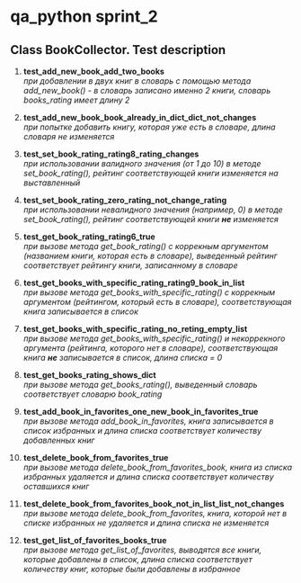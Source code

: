 # qa_python sprint_2
## Сlass BookCollector. Test description

1. **test_add_new_book_add_two_books** </br>
*при добавлении в двух книг в словарь с помощью метода add_new_book() - 
в словарь записано именно 2 книги, словарь books_rating имеет длину 2*


2. **test_add_new_book_book_already_in_dict_dict_not_changes** </br>
*при попытке добавить книгу, которая уже есть в словаре, 
длина словаря не изменяется*


3. **test_set_book_rating_rating8_rating_changes** </br>
*при использовании валидного значения (от 1 до 10) в методе set_book_rating(),
рейтинг соответствующей книги изменяется на выставленный*


4. **test_set_book_rating_zero_rating_not_change_rating** </br>
*при использовании невалидного значения (например, 0) в методе set_book_rating(),
рейтинг соответствующей книги **не** изменяется*


5. **test_get_book_rating_rating6_true** </br>
*при вызове метода get_book_rating() с коррекным аргументом (названием книги, 
которая есть в словаре), выведенный рейтинг соответствует рейтингу книги, 
записанному в словаре*


6. **test_get_books_with_specific_rating_rating9_book_in_list** </br>
*при вызове метода get_books_with_specific_rating() с коррекным аргументом
(рейтингом, который есть в словаре), соответствующая книга записывается в список*


7. **test_get_books_with_specific_rating_no_reting_empty_list** </br>
*при вызове метода get_books_with_specific_rating() и некоррекного аргумента
(рейтинга, которого нет в словаре), 
соответствующая книга **не** записывается в список, длина списка = 0*


8. **test_get_books_rating_shows_dict** </br>
*при вызове метода get_books_rating(), выведенный словарь соответствует 
словарю book_rating*


9. **test_add_book_in_favorites_one_new_book_in_favorites_true** </br>
*при вызове метода add_book_in_favorites, книга
записывается в список избранных и длина списка соответствует 
количеству добавленных книг*


10. **test_delete_book_from_favorites_true** </br>
*при вызове метода delete_book_from_favorites_book, книга
из списка избранных удаляется и длина списка соответствует 
количеству оставшихся книг*

    
11. **test_delete_book_from_favorites_book_not_in_list_list_not_changes** </br>
*при вызове метода delete_book_from_favorites, книга, которой нет
в списке избранных не удаляется и длина списка не изменяется*

12. **test_get_list_of_favorites_books_true** </br>
*при вызове метода get_list_of_favorites, выводятся все книги, которые добавлены в список,
 длина списка соответствует количеству книг, которые были добавлены в избранное*

